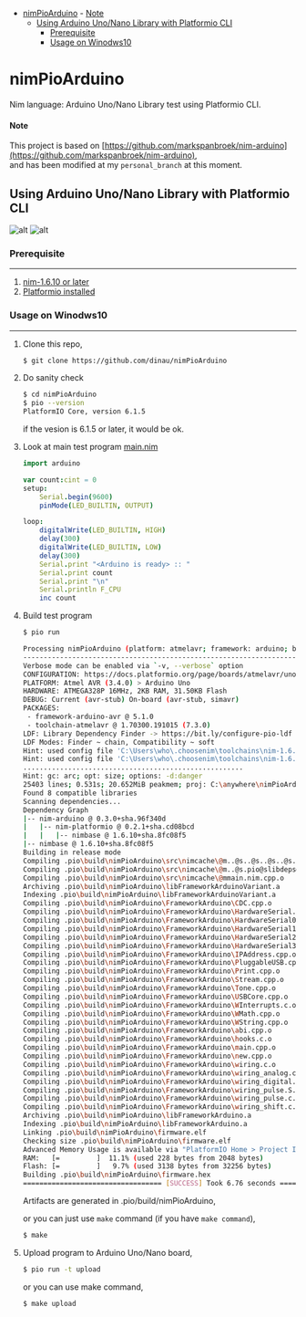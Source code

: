 <!-- START doctoc generated TOC please keep comment here to allow auto update -->
<!-- DON'T EDIT THIS SECTION, INSTEAD RE-RUN doctoc TO UPDATE -->

- [nimPioArduino](#nimpioarduino)
      - [Note](#note)
  - [Using Arduino Uno/Nano Library with Platformio CLI](#using-arduino-unonano-library-with-platformio-cli)
    - [Prerequisite](#prerequisite)
    - [Usage on Winodws10](#usage-on-winodws10)

<!-- END doctoc generated TOC please keep comment here to allow auto update -->

# nimPioArduino
Nim language: Arduino Uno/Nano Library test using Platformio CLI.

#### Note

This project is based on [https://github.com/markspanbroek/nim-arduino](https://github.com/markspanbroek/nim-arduino),  
and has been modified at my `personal_branch` at this moment.

## Using Arduino Uno/Nano Library with Platformio CLI 

![alt](https://cdn.shopify.com/s/files/1/0506/1689/3647/products/A000066_03.front_970c6014-61ab-4226-a20f-14cc6d8d682c_218x163.jpg?v=1629816078)
![alt](https://cdn.shopify.com/s/files/1/0506/1689/3647/products/A000005_03.front_2c44e4db-5d01-45ec-9b14-78b6df214913_218x163.jpg?v=1628695116)

### Prerequisite

---

1. [nim-1.6.10 or later](https://nim-lang.org)
1. [Platformio installed](https://platformio.org/)

### Usage on Winodws10

---

1. Clone this repo,

   ```bash
   $ git clone https://github.com/dinau/nimPioArduino
   ```

1. Do sanity check

   ```bash
   $ cd nimPioArduino
   $ pio --version
   PlatformIO Core, version 6.1.5
   ```

   if the vesion is 6.1.5 or later, it would be ok.

1. Look at main test program [main.nim](src/main.nim)

   ```nim
   import arduino
   
   var count:cint = 0
   setup:
       Serial.begin(9600)
       pinMode(LED_BUILTIN, OUTPUT)
   
   loop:
       digitalWrite(LED_BUILTIN, HIGH)
       delay(300)
       digitalWrite(LED_BUILTIN, LOW)
       delay(300)
       Serial.print "<Arduino is ready> :: "
       Serial.print count
       Serial.print "\n"
       Serial.println F_CPU
       inc count
   ```

1. Build test program

   ```bash
   $ pio run

   Processing nimPioArduino (platform: atmelavr; framework: arduino; board: uno)
   --------------------------------------------------------------------------------------------------
   Verbose mode can be enabled via `-v, --verbose` option
   CONFIGURATION: https://docs.platformio.org/page/boards/atmelavr/uno.html
   PLATFORM: Atmel AVR (3.4.0) > Arduino Uno
   HARDWARE: ATMEGA328P 16MHz, 2KB RAM, 31.50KB Flash
   DEBUG: Current (avr-stub) On-board (avr-stub, simavr)
   PACKAGES:
    - framework-arduino-avr @ 5.1.0
    - toolchain-atmelavr @ 1.70300.191015 (7.3.0)
   LDF: Library Dependency Finder -> https://bit.ly/configure-pio-ldf
   LDF Modes: Finder ~ chain, Compatibility ~ soft
   Hint: used config file 'C:\Users\who\.choosenim\toolchains\nim-1.6.10\config\nim.cfg' [Conf]
   Hint: used config file 'C:\Users\who\.choosenim\toolchains\nim-1.6.10\config\config.nims' [Conf]
   ......................................................
   Hint: gc: arc; opt: size; options: -d:danger
   25403 lines; 0.531s; 20.652MiB peakmem; proj: C:\anywhere\nimPioArduino\src\main; out: C:\00nim-d\pio-data\nim\00rel\nimPioArduino\src\nimcache\main.json [SuccessX]
   Found 8 compatible libraries
   Scanning dependencies...
   Dependency Graph
   |-- nim-arduino @ 0.3.0+sha.96f340d
   |   |-- nim-platformio @ 0.2.1+sha.cd08bcd
   |   |   |-- nimbase @ 1.6.10+sha.8fc08f5
   |-- nimbase @ 1.6.10+sha.8fc08f5
   Building in release mode
   Compiling .pio\build\nimPioArduino\src\nimcache\@m..@s..@s..@s..@s..@s..@sUsers@smi@s.choosenim@stoolchains@snim-1.6.10@slib@ssystem.nim.cpp.o
   Compiling .pio\build\nimPioArduino\src\nimcache\@m..@s.pio@slibdeps@snimPioArduino@snim-arduino@sarduino.nim.cpp.o
   Compiling .pio\build\nimPioArduino\src\nimcache\@mmain.nim.cpp.o
   Archiving .pio\build\nimPioArduino\libFrameworkArduinoVariant.a
   Indexing .pio\build\nimPioArduino\libFrameworkArduinoVariant.a
   Compiling .pio\build\nimPioArduino\FrameworkArduino\CDC.cpp.o
   Compiling .pio\build\nimPioArduino\FrameworkArduino\HardwareSerial.cpp.o
   Compiling .pio\build\nimPioArduino\FrameworkArduino\HardwareSerial0.cpp.o
   Compiling .pio\build\nimPioArduino\FrameworkArduino\HardwareSerial1.cpp.o
   Compiling .pio\build\nimPioArduino\FrameworkArduino\HardwareSerial2.cpp.o
   Compiling .pio\build\nimPioArduino\FrameworkArduino\HardwareSerial3.cpp.o
   Compiling .pio\build\nimPioArduino\FrameworkArduino\IPAddress.cpp.o
   Compiling .pio\build\nimPioArduino\FrameworkArduino\PluggableUSB.cpp.o
   Compiling .pio\build\nimPioArduino\FrameworkArduino\Print.cpp.o
   Compiling .pio\build\nimPioArduino\FrameworkArduino\Stream.cpp.o
   Compiling .pio\build\nimPioArduino\FrameworkArduino\Tone.cpp.o
   Compiling .pio\build\nimPioArduino\FrameworkArduino\USBCore.cpp.o
   Compiling .pio\build\nimPioArduino\FrameworkArduino\WInterrupts.c.o
   Compiling .pio\build\nimPioArduino\FrameworkArduino\WMath.cpp.o
   Compiling .pio\build\nimPioArduino\FrameworkArduino\WString.cpp.o
   Compiling .pio\build\nimPioArduino\FrameworkArduino\abi.cpp.o
   Compiling .pio\build\nimPioArduino\FrameworkArduino\hooks.c.o
   Compiling .pio\build\nimPioArduino\FrameworkArduino\main.cpp.o
   Compiling .pio\build\nimPioArduino\FrameworkArduino\new.cpp.o
   Compiling .pio\build\nimPioArduino\FrameworkArduino\wiring.c.o
   Compiling .pio\build\nimPioArduino\FrameworkArduino\wiring_analog.c.o
   Compiling .pio\build\nimPioArduino\FrameworkArduino\wiring_digital.c.o
   Compiling .pio\build\nimPioArduino\FrameworkArduino\wiring_pulse.S.o
   Compiling .pio\build\nimPioArduino\FrameworkArduino\wiring_pulse.c.o
   Compiling .pio\build\nimPioArduino\FrameworkArduino\wiring_shift.c.o
   Archiving .pio\build\nimPioArduino\libFrameworkArduino.a
   Indexing .pio\build\nimPioArduino\libFrameworkArduino.a
   Linking .pio\build\nimPioArduino\firmware.elf
   Checking size .pio\build\nimPioArduino\firmware.elf
   Advanced Memory Usage is available via "PlatformIO Home > Project Inspect"
   RAM:   [=         ]  11.1% (used 228 bytes from 2048 bytes)
   Flash: [=         ]   9.7% (used 3138 bytes from 32256 bytes)
   Building .pio\build\nimPioArduino\firmware.hex
   ================================== [SUCCESS] Took 6.76 seconds ==================================
   ```

   Artifacts are generated in .pio/build/nimPioArduino,

   or you can just use `make` command (if you have `make command`),

   ```bash
   $ make
   ```

1. Upload program to Arduino Uno/Nano board,

   ```bash
   $ pio run -t upload
   ```

   or you can use make command,

   ```bash
   $ make upload
   ```

